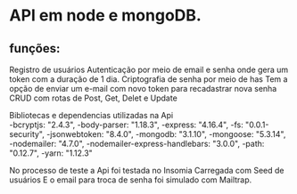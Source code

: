 # API em node e mongoDB.

## funções:
Registro de usuários
Autenticação por meio de email e senha onde gera um token com a duração de 1 dia. 
Criptografia de senha por meio de has
Tem a opção de enviar um e-mail com novo token para recadastrar nova senha
CRUD com rotas de Post, Get, Delet e Update 


Bibliotecas e dependencias utilizadas na Api     
-bcryptjs: "2.4.3",
-body-parser: "1.18.3",
-express: "4.16.4",
-fs: "0.0.1-security",
-jsonwebtoken: "8.4.0",
-mongodb: "3.1.10",
-mongoose: "5.3.14",
-nodemailer: "4.7.0",
-nodemailer-express-handlebars: "3.0.0",
-path: "0.12.7",
-yarn: "1.12.3"
    
    
No processo de teste a Api foi testada no Insomia 
Carregada com Seed de usuários 
E o email para troca de senha foi simulado com Mailtrap.
